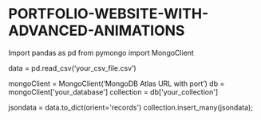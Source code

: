 # PORTFOLIO-WEBSITE-WITH-ADVANCED-ANIMATIONS
Import pandas as pd 
from pymongo import MongoClient

data = pd.read_csv(‘your_csv_file.csv’)

mongoClient = MongoClient(‘MongoDB Atlas URL with port’) 
db = mongoClient['your_database'] 
collection = db['your_collection']

jsondata = data.to_dict(orient='records')
collection.insert_many(jsondata);